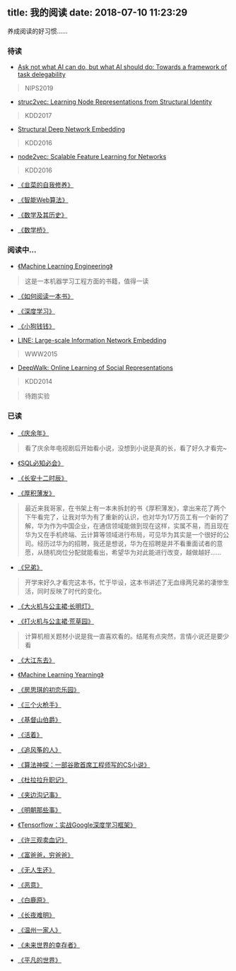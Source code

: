 title: 我的阅读
date: 2018-07-10 11:23:29
---

养成阅读的好习惯......

### 待读

* [Ask not what AI can do, but what AI should do: Towards a framework of task delegability](https://papers.nips.cc/paper/8301-ask-not-what-ai-can-do-but-what-ai-should-do-towards-a-framework-of-task-delegability.pdf)

> NIPS2019

* [struc2vec: Learning Node Representations from Structural Identity](https://arxiv.org/pdf/1704.03165.pdf)

> KDD2017

* [Structural Deep Network Embedding](https://www.kdd.org/kdd2016/papers/files/rfp0191-wangAemb.pdf)

> KDD2016 

* [node2vec: Scalable Feature Learning for Networks](https://www.kdd.org/kdd2016/papers/files/rfp0218-groverA.pdf)

> KDD2016

* [《韭菜的自我修养》](https://book.douban.com/subject/30314653/)

* [《智能Web算法》](https://book.douban.com/subject/6545083/)

* [《数学及其历史》](https://book.douban.com/subject/6028251/)

* [《数学桥》](https://book.douban.com/subject/5246524/)

### 阅读中...

* [《Machine Learning Engineering》](http://www.mlebook.com/wiki/doku.php)

> 这是一本机器学习工程方面的书籍，值得一读 

* [《如何阅读一本书》](https://book.douban.com/subject/1013208/)

* [《深度学习》](https://book.douban.com/subject/27087503/)

* [《小狗钱钱》](https://book.douban.com/subject/3576486/)

* [LINE: Large-scale Information Network Embedding](https://arxiv.org/pdf/1503.03578.pdf)

> WWW2015

* [DeepWalk: Online Learning of Social Representations](http://www.perozzi.net/publications/14_kdd_deepwalk.pdf)

> KDD2014

> 待跑实验

### 已读

* [《庆余年》](https://book.douban.com/series/5762)

> 看了庆余年电视剧后开始看小说，没想到小说是真的长，看了好久才看完~

* [《SQL必知必会》](https://book.douban.com/subject/24250054/)

* [《长安十二时辰》](https://book.douban.com/subject/26899537/) 

* [《厚积薄发》](https://book.douban.com/subject/26978753/)

> 最近来我哥家，在书架上有一本未拆封的书《厚积薄发》，拿出来花了两个下午看完了，让我对华为有了重新的认识，也对华为17万员工有一个新的了解，华为作为中国企业，在通信领域能做到现在这样，实属不易，而且现在华为又在手机终端、云计算等领域进行布局，可见华为其实是一个很好的公司。经历过华为的招聘，我还是想说，华为在招聘是并不看重面试者的意愿，从随机岗位分配就能看出，希望华为对此能进行改变，越做越好......

* [《兄弟》](https://book.douban.com/subject/20441957/)

> 开学来好久才看完这本书，忙于毕设，这本书讲述了无血缘两兄弟的凄惨生活，同时反映了时代的变化。

* [《大火机与公主裙·长明灯》](https://book.douban.com/subject/27113040/) 

* [《打火机与公主裙·荒草园》](https://book.douban.com/subject/26978506/)

> 计算机相关题材小说是我一直喜欢看的。结尾有点突然，言情小说还是要少看

* [《大江东去》](https://book.douban.com/subject/3432304/)

* [《Machine Learning Yearning》](https://www.deeplearning.ai/machine-learning-yearning/)

* [《房思琪的初恋乐园》](https://book.douban.com/subject/27614904/)

* [《三个火枪手》](https://book.douban.com/subject/1885213/)

* [《基督山伯爵》](https://book.douban.com/subject/5062697/)

* [《活着》](https://book.douban.com/subject/27064488/)

* [《追风筝的人》](https://book.douban.com/subject/1770782/)

* [《算法神探：一部谷歌首席工程师写的CS小说》](https://book.douban.com/subject/26945096/)

* [《杜拉拉升职记》](https://book.douban.com/subject/26641431/)

* [《夹边沟记事》](https://book.douban.com/subject/3239549/)

* [《明朝那些事》](https://book.douban.com/subject/3006581)

* [《Tensorflow：实战Google深度学习框架》](https://book.douban.com/subject/26976457/)

* [《许三观卖血记》](https://book.douban.com/subject/1029791/)

* [《富爸爸，穷爸爸》](https://book.douban.com/subject/1033778/)

* [《无人生还》](https://book.douban.com/subject/3006581/)

* [《恶意》](https://book.douban.com/subject/3646172/)

* [《白鹿原》](https://book.douban.com/subject/1085799/)

* [《长夜难明》](https://book.douban.com/subject/26923390/)

* [《温州一家人》](https://book.douban.com/subject/20384629/)

* [《未来世界的幸存者》](http://www.ruanyifeng.com/survivor/index.html)

* [《平凡的世界》](https://book.douban.com/subject/1200840/)
